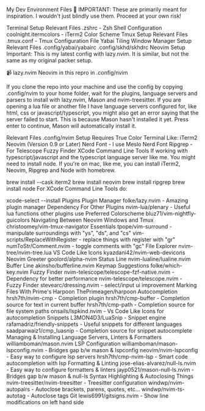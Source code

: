 My Dev Environment Files 🚀
IMPORTANT: These are primarily meant for inspiration. I wouldn't just blindly use them. Proceed at your own risk!

Terminal Setup
Relevant Files
.zshrc - Zsh Shell Configuration
coolnight.itermcolors - iTerm2 Color Scheme
Tmux Setup
Relevant Files
.tmux.conf - Tmux Configuration File
Yabai Tiling Window Manager Setup
Relevant Files
.config/yabai/yabairc
.config/skhd/skhdrc
Neovim Setup
Important: This is my latest config with lazy.nvim. It is similar, but not the same as my original packer setup.

📹 lazy.nvim Neovim in this repro in .config/nvim

If you clone the repo into your machine and use the config by copying .config/nvim to your home folder, wait for the plugins, language servers and parsers to install with lazy.nvim, Mason and nvim-treesitter. If you are opening a lua file or another file I have language servers configured for, like html, css or javascript/typescript, you might also get an error saying that the server failed to start. This is because Mason hasn't installed it yet. Press enter to continue, Mason will automatically install it.

Relevant Files
.config/nvim
Setup Requires
True Color Terminal Like: iTerm2
Neovim (Version 0.9 or Later)
Nerd Font - I use Meslo Nerd Font
Ripgrep - For Telescope Fuzzy Finder
XCode Command Line Tools
If working with typescript/javascript and the typescript language server like me. You might need to install node.
If you're on mac, like me, you can install iTerm2, Neovim, Ripgrep and Node with homebrew.

brew install --cask iterm2
brew install neovim
brew install ripgrep
brew install node
For XCode Command Line Tools do:

xcode-select --install
Plugins
Plugin Manager
folke/lazy.nvim - Amazing plugin manager
Dependency For Other Plugins
nvim-lua/plenary - Useful lua functions other plugins use
Preferred Colorscheme
bluz71/vim-nightfly-guicolors
Navigating Between Neovim Windows and Tmux
christoomey/vim-tmux-navigator
Essentials
tpope/vim-surround - manipulate surroundings with "ys", "ds", and "cs"
vim-scripts/ReplaceWithRegister - replace things with register with "gr"
numToStr/Comment.nvim - toggle comments with "gc"
File Explorer
nvim-tree/nvim-tree.lua
VS Code Like Icons
kyazdani42/nvim-web-devicons
Neovim Greeter
goolord/alpha-nvim
Status Line
nvim-lualine/lualine.nvim
Buffer Line
akinsho/bufferline.nvim
Keymap Suggestions
folke/which-key.nvim
Fuzzy Finder
nvim-telescope/telescope-fzf-native.nvim - Dependency for better performance
nvim-telescope/telescope.nvim - Fuzzy Finder
stevearc/dressing.nvim - select/input ui improvement
Marking Files With Prime's Harpoon
ThePrimeagen/harpoon
Autocompletion
hrsh7th/nvim-cmp - Completion plugin
hrsh7th/cmp-buffer - Completion source for text in current buffer
hrsh7th/cmp-path - Completion source for file system paths
onsails/lspkind.nvim - Vs Code Like Icons for autocompletion
Snippets
L3MON4D3/LuaSnip - Snippet engine
rafamadriz/friendly-snippets - Useful snippets for different languages
saadparwaiz1/cmp_luasnip - Completion source for snippet autocomplete
Managing & Installing Language Servers, Linters & Formatters
williamboman/mason.nvim
LSP Configuration
williamboman/mason-lspconfig.nvim - Bridges gap b/w mason & lspconfig
neovim/nvim-lspconfig - Easy way to configure lsp servers
hrsh7th/cmp-nvim-lsp - Smart code autocompletion with lsp
Formatting & Linting
jose-elias-alvarez/null-ls.nvim - Easy way to configure formatters & linters
jayp0521/mason-null-ls.nvim - Bridges gap b/w mason & null-ls
Syntax Highlighting & Autoclosing Things
nvim-treesitter/nvim-treesitter - Treesitter configuration
windwp/nvim-autopairs - Autoclose brackets, parens, quotes, etc...
windwp/nvim-ts-autotag - Autoclose tags
Git
lewis6991/gitsigns.nvim - Show line modifications on left hand side
